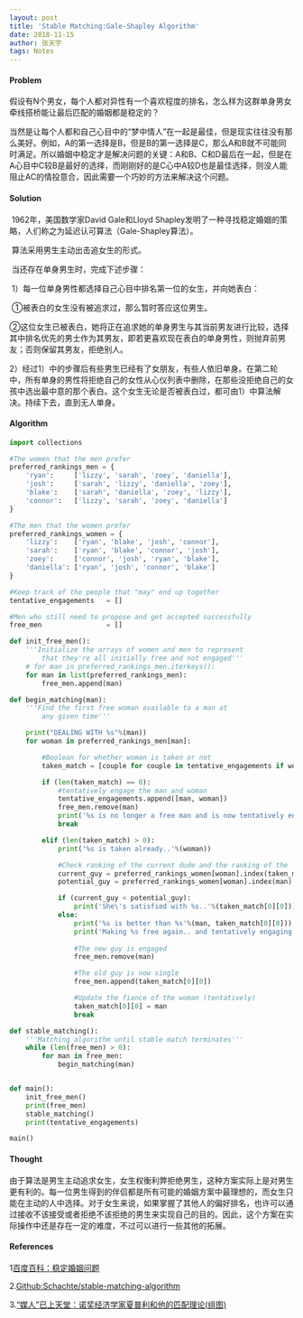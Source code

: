 ```yaml
---
layout: post
title: 'Stable Matching:Gale-Shapley Algorithm'
date: 2018-11-15
author: 张天宇
tags: Notes
---
```


#### Problem

​	假设有N个男女，每个人都对异性有一个喜欢程度的排名，怎么样为这群单身男女牵线搭桥能让最后匹配的婚姻都是稳定的？

​	当然是让每个人都和自己心目中的“梦中情人”在一起是最佳，但是现实往往没有那么美好。例如，A的第一选择是B，但是B的第一选择是C，那么A和B就不可能同时满足。所以婚姻中稳定才是解决问题的关键：A和B、C和D最后在一起，但是在A心目中C较B是最好的选择，而刚刚好的是C心中A较D也是最佳选择，则没人能阻止AC的情投意合，因此需要一个巧妙的方法来解决这个问题。

#### Solution

​	1962年，美国数学家David Gale和Lloyd Shapley发明了一种寻找稳定婚姻的策略，人们称之为延迟认可算法（Gale-Shapley算法）。

​	算法采用男生主动出击追女生的形式。

​	当还存在单身男生时，完成下述步骤：

​	1）每一位单身男性都选择自己心目中排名第一位的女生，并向她表白：

​	①被表白的女生没有被追求过，那么暂时答应这位男生。

​	②这位女生已被表白，她将正在追求她的单身男生与其当前男友进行比较，选择其中排名优先的男士作为其男友，即若更喜欢现在表白的单身男性，则抛弃前男友；否则保留其男友，拒绝别人。

​	2）经过1）中的步骤后有些男生已经有了女朋友，有些人依旧单身。在第二轮中，所有单身的男性将拒绝自己的女性从心仪列表中删除，在那些没拒绝自己的女孩中选出最中意的那个表白。这个女生无论是否被表白过，都可由1）中算法解决。持续下去，直到无人单身。

#### Algorithm

~~~python
import collections

#The women that the men prefer
preferred_rankings_men = {
	'ryan': 	['lizzy', 'sarah', 'zoey', 'daniella'],
	'josh': 	['sarah', 'lizzy', 'daniella', 'zoey'],
	'blake': 	['sarah', 'daniella', 'zoey', 'lizzy'],
	'connor': 	['lizzy', 'sarah', 'zoey', 'daniella']
}

#The men that the women prefer
preferred_rankings_women = {
	'lizzy': 	['ryan', 'blake', 'josh', 'connor'],
	'sarah': 	['ryan', 'blake', 'connor', 'josh'],
	'zoey':  	['connor', 'josh', 'ryan', 'blake'],
	'daniella':	['ryan', 'josh', 'connor', 'blake'] 
}

#Keep track of the people that "may" end up together
tentative_engagements 	= []

#Men who still need to propose and get accepted successfully
free_men 				= []

def init_free_men():
	'''Initialize the arrays of women and men to represent 
		that they're all initially free and not engaged'''
	# for man in preferred_rankings_men.iterkeys():
	for man in list(preferred_rankings_men):
		free_men.append(man)

def begin_matching(man):
	'''Find the first free woman available to a man at
		any given time'''

	print("DEALING WITH %s"%(man))
	for woman in preferred_rankings_men[man]:

		#Boolean for whether woman is taken or not
		taken_match = [couple for couple in tentative_engagements if woman in couple]

		if (len(taken_match) == 0):
			#tentatively engage the man and woman
			tentative_engagements.append([man, woman])
			free_men.remove(man)
			print('%s is no longer a free man and is now tentatively engaged to %s'%(man, woman))
			break

		elif (len(taken_match) > 0):
			print('%s is taken already..'%(woman))

			#Check ranking of the current dude and the ranking of the 'to-be' dude
			current_guy = preferred_rankings_women[woman].index(taken_match[0][0])
			potential_guy = preferred_rankings_women[woman].index(man)

			if (current_guy < potential_guy):
				print('She\'s satisfied with %s..'%(taken_match[0][0]))
			else: 
				print('%s is better than %s'%(man, taken_match[0][0]))
				print('Making %s free again.. and tentatively engaging %s and %s'%(taken_match[0][0], man, woman))
				
				#The new guy is engaged
				free_men.remove(man)

				#The old guy is now single
				free_men.append(taken_match[0][0])

				#Update the fiance of the woman (tentatively)
				taken_match[0][0] = man
				break

def stable_matching():
	'''Matching algorithm until stable match terminates'''
	while (len(free_men) > 0):
		for man in free_men:
			begin_matching(man)


def main():
	init_free_men()
	print(free_men)
	stable_matching()
	print(tentative_engagements)

main()
~~~

#### Thought

​	由于算法是男生主动追求女生，女生权衡利弊拒绝男生，这种方案实际上是对男生更有利的。每一位男生得到的伴侣都是所有可能的婚姻方案中最理想的，而女生只能在主动的人中选择。对于女生来说，如果掌握了其他人的偏好排名，也许可以通过接收不该接受或者拒绝不该拒绝的男生来实现自己的目的。因此，这个方案在实际操作中还是存在一定的难度，不过可以进行一些其他的拓展。

#### References

1[百度百科：稳定婚姻问题](https://baike.baidu.com/item/%E7%A8%B3%E5%AE%9A%E5%A9%9A%E5%A7%BB%E9%97%AE%E9%A2%98/12760040?fr=aladdin)

2.[Github:Schachte/stable-matching-algorithm](https://github.com/Schachte/stable-matching-algorithm/blob/master/stable_matching.py)

3.[“媒人”已上天堂：诺奖经济学家夏普利和他的匹配理论(组图)](http://business.sohu.com/20160315/n440476328.shtml)


  